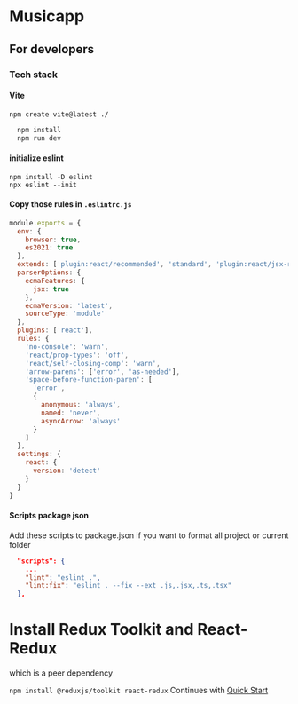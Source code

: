 # Musicapp

## For developers
### Tech stack
#### Vite
`npm create vite@latest ./`

```bash
  npm install
  npm run dev
```

#### initialize eslint
```
npm install -D eslint
npx eslint --init
```
#### Copy those rules in `.eslintrc.js`

```js
module.exports = {
  env: {
    browser: true,
    es2021: true
  },
  extends: ['plugin:react/recommended', 'standard', 'plugin:react/jsx-runtime'],
  parserOptions: {
    ecmaFeatures: {
      jsx: true
    },
    ecmaVersion: 'latest',
    sourceType: 'module'
  },
  plugins: ['react'],
  rules: {
    'no-console': 'warn',
    'react/prop-types': 'off',
    'react/self-closing-comp': 'warn',
    'arrow-parens': ['error', 'as-needed'],
    'space-before-function-paren': [
      'error',
      {
        anonymous: 'always',
        named: 'never',
        asyncArrow: 'always'
      }
    ]
  },
  settings: {
    react: {
      version: 'detect'
    }
  }
}
```
#### Scripts package json
 Add these scripts to package.json if you want to format all project or current folder
```json
  "scripts": {
    ...
    "lint": "eslint .",
    "lint:fix": "eslint . --fix --ext .js,.jsx,.ts,.tsx"
  },

```

# Install Redux Toolkit and React-Redux

which is a peer dependency

`npm install @reduxjs/toolkit react-redux`
Continues with [Quick Start](https://redux-toolkit.js.org/tutorials/quick-start)